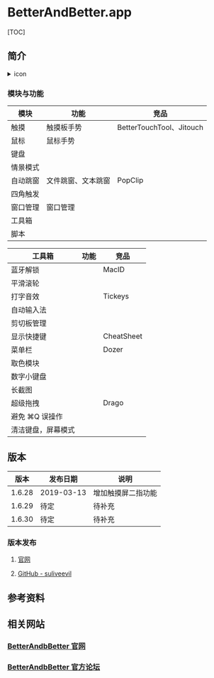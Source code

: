 # BetterAndBetter.app

[TOC]

## 简介

<details> <summary> icon </summary> <p float="left">
BetterAndBetter Logo
<bt><img src='https://github.com/suliveevil/BetterAndBetter/blob/master/resources/BetterAndBetter.png' />
</p></details>

### 模块与功能

| 模块 | 功能 | 竞品 |
| --- | --- | --- |
| 触摸 | 触摸板手势 | BetterTouchTool、Jitouch |
| 鼠标 | 鼠标手势 |  |
| 键盘 |  |  |
| 情景模式 | | |
| 自动跳窗 | 文件跳窗、文本跳窗 | PopClip |
| 四角触发 |  |  |
| 窗口管理 | 窗口管理 | |
| 工具箱 |  |  |
| 脚本 |  |  |


| 工具箱 | 功能 | 竞品 |
| --- | --- |--- |
| 蓝牙解锁 |  | MacID |
| 平滑滚轮 |  |  |
| 打字音效 |  | Tickeys |
| 自动输入法 |  |  |
| 剪切板管理  |  |  |
| 显示快捷键 |  | CheatSheet |
| 菜单栏 |  | Dozer |
| 取色模块 |  |  |
| 数字小键盘 |  |  |
| 长截图 |  |  |
| 超级拖拽 |  | Drago |
| 避免 ⌘Q 误操作 |  |  |
| 清洁键盘，屏幕模式 |  |  |


## 版本

|  版本  | 发布日期     |  说明                |
| ------ | -------    | --------            |
| 1.6.28 | 2019-03-13 | 增加触摸屏二指功能     |
| 1.6.29 | 待定        | 待补充               |
| 1.6.30 | 待定        |待补充                |

### 版本发布

1. [官网](http://www.better365.cn)

2. [GitHub - suliveevil](https://github.com/suliveevil/BetterAndBetter)

## 参考资料

## 相关网站

### [BetterAndbBetter 官网](http://www.better365.cn)

### [BetterAndbBetter 官方论坛](http://www.better365.club/?fromuid=18)
